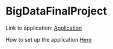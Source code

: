 # BigDataFinalProject

Link to application: [Application](https://share.streamlit.io/akshatananjappa/salesforcaststreamlit/app.py)

How to set up the application [Here](https://codelabs-preview.appspot.com/?file_id=1M49JLASvF8Pfw_X8auKdtac0mHXgCW00HBbo3u1KCag#5)
